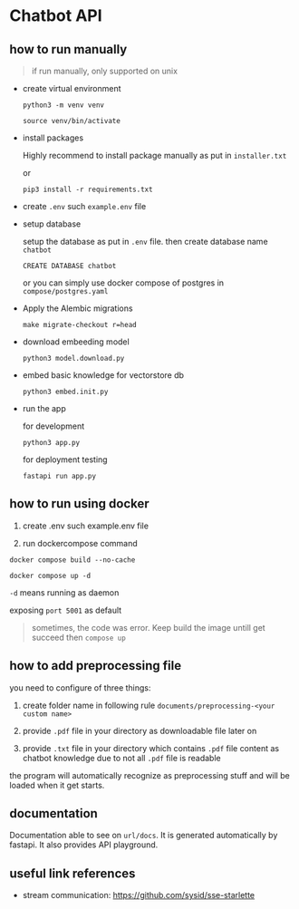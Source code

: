 # Chatbot API

## how to run manually

> if run manually, only supported on unix

- create virtual environment

  ```
  python3 -m venv venv

  source venv/bin/activate
  ```

- install packages

  Highly recommend to install package manually as put in `installer.txt`

  or

  ```
  pip3 install -r requirements.txt
  ```

- create `.env` such `example.env` file

- setup database

  setup the database as put in `.env` file. then create database name `chatbot`

  ```
  CREATE DATABASE chatbot
  ```

  or you can simply use docker compose of postgres in `compose/postgres.yaml`

- Apply the Alembic migrations

  ```
  make migrate-checkout r=head
  ```

- download embeeding model

  ```
  python3 model.download.py
  ```

- embed basic knowledge for vectorstore db

  ```
  python3 embed.init.py
  ```

- run the app

  for development

  ```
  python3 app.py
  ```

  for deployment testing

  ```
  fastapi run app.py
  ```

## how to run using docker

1. create .env such example.env file

2. run dockercompose command

```
docker compose build --no-cache
```

```
docker compose up -d
```

`-d` means running as daemon

exposing `port 5001` as default

> sometimes, the code was error. Keep build the image untill get succeed then `compose up`

## how to add preprocessing file

you need to configure of three things:

1. create folder name in following rule `documents/preprocessing-<your custom name>`

2. provide `.pdf` file in your directory as downloadable file later on

3. provide `.txt` file in your directory which contains `.pdf` file content as chatbot knowledge due to not all `.pdf` file is readable

the program will automatically recognize as preprocessing stuff and will be loaded when it get starts.

## documentation

Documentation able to see on `url/docs`. It is generated automatically by fastapi. It also provides API playground.

## useful link references

- stream communication: https://github.com/sysid/sse-starlette
